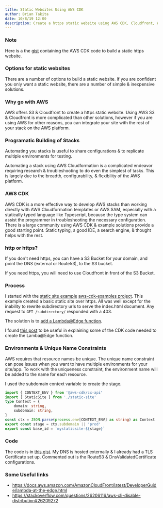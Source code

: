 ```yaml
---
title: Static Websites Using AWS CDK
author: Brian Takita
date: 10/8/19 12:00
description: Create a https static website using AWS CDK, Cloudfront, & S3
---
```



### Note

Here is a the [gist](https://gist.github.com/btakita/2572df4fae440dc065eb888f53316bdd)
    containing the AWS CDK code to build a static https website.

### Options for static websites

There are a number of options to build a static website.
If you are confident you only want a static website,
    there are a number of simple & inexpensive solutions. 

### Why go with AWS

AWS offers S3 & Cloudfront to create a https static website.
Using AWS S3 & Cloudfront is more complicated than other solutions,
    however if you are using AWS for other reasons,
    you can integrate your site with the rest of your stack on
    the AWS platform.

### Programatic Building of Stacks

Automating you stacks is useful to share configurations & to replicate
    multiple environments for testing.

Automating a stack using AWS Cloudformation is a complicated endeavor
    requiring research & troubleshooting to do even the simplest of
    tasks.
This is largely due to the breadth, configurability, & flexibility
    of the AWS platform.

### AWS CDK

AWS CDK is a more effective way to develop AWS stacks than working
    directly with AWS Cloudformation templates or AWS SAM,
    especially with a statically typed language like Typescript,
    because the type system can assist the programmer in
    troubleshooting the necessary configuration.
There is a large community using AWS CDK & example solutions
    provide a good starting point.
Static typing, a good IDE, a search engine, & thought helps with the rest.

### http or https?

If you don't need https, you can have a S3 Bucket for your domain,
    and point the DNS (external or Route53), to the S3 bucket.

If you need https, you will need to use Cloudfront in front of the
    S3 Bucket.

### Process

I started with the [static site example](https://github.com/aws-samples/aws-cdk-examples/tree/master/typescript/static-site/)
    [aws-cdk-examples project](https://github.com/aws-samples/aws-cdk-examples).
This example created a basic static site over https.
All was well except for the inability to rewrite subdirectory urls to
    serve the index.html document.
Any request to `GET /subdirectory/` responded with a 403.

The solution is to
    [add a Lambda@Edge function](https://aws.amazon.com/blogs/networking-and-content-delivery/implementing-default-directory-indexes-in-amazon-s3-backed-amazon-cloudfront-origins-using-lambdaedge/).

I found [this post](https://lanwen.ru/posts/aws-cdk-edge-lambda/) to be
    useful in explaining some of the CDK code needed to create the Lamba@Edge function.

### Environments & Unique Name Constraints

AWS requires that resource names be unique.
The unique name constraint can pose issues when you want to have
    multiple environments for your site/app.
To work with the uniqueness constraint, the environment name will be
    added to the name for each resource.

I used the subdomain context variable to create the stage.

```ts
import { CONTEXT_ENV } from '@aws-cdk/cx-api'
import { StaticSite } from './static-site'
type Context = {
	domain: string,
	subdomain: string,
}
const ctx = JSON.parse(process.env[CONTEXT_ENV] as string) as Context
export const stage = ctx.subdomain || 'prod'
export const base_id = `mystaticsite-${stage}`
```

### Code

The code is in [this gist](https://gist.github.com/btakita/2572df4fae440dc065eb888f53316bdd).
My DNS is hosted externally & I already had a TLS Certificate set up.
Commented out is the Route53 & DnsValidatedCertificate configurations.

### Some Useful links

* https://docs.aws.amazon.com/AmazonCloudFront/latest/DeveloperGuide/lambda-at-the-edge.html
* https://stackoverflow.com/questions/26206116/aws-cli-disable-distribution#26209272
